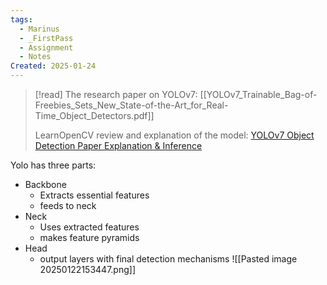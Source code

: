 ```yaml
---
tags:
  - Marinus
  - _FirstPass
  - Assignment
  - Notes
Created: 2025-01-24
---
```

> [!read] 
> The research paper on YOLOv7: 
> [[YOLOv7_Trainable_Bag-of-Freebies_Sets_New_State-of-the-Art_for_Real-Time_Object_Detectors.pdf]]
> 
> LearnOpenCV review and explanation of the model:
> [YOLOv7 Object Detection Paper Explanation & Inference](https://learnopencv.com/yolov7-object-detection-paper-explanation-and-inference/)

Yolo has three parts:
- Backbone
	- Extracts essential features
	- feeds to neck
- Neck 
	- Uses extracted features
	- makes feature pyramids
- Head
	- output layers with final detection mechanisms
![[Pasted image 20250122153447.png]]